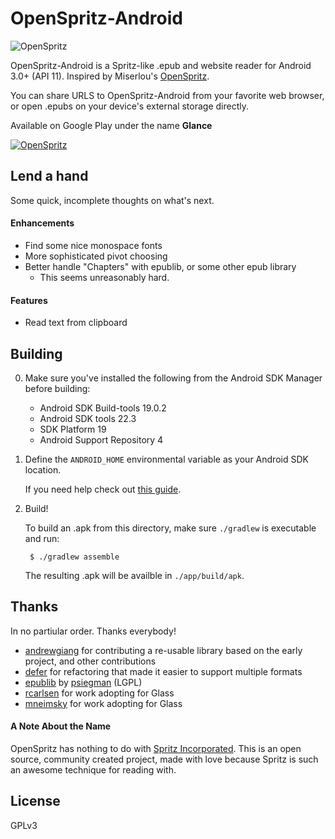 # OpenSpritz-Android

![OpenSpritz](http://i.imgur.com/3ACFJ5s.gif)

OpenSpritz-Android is a Spritz-like .epub and website reader for Android 3.0+ (API 11). Inspired by Miserlou's [OpenSpritz](https://github.com/Miserlou/OpenSpritz).

You can share URLS to OpenSpritz-Android from your favorite web browser, or open .epubs on your device's external storage directly.

Available on Google Play under the name **Glance**

[![OpenSpritz](https://developer.android.com/images/brand/en_generic_rgb_wo_45.png)](https://play.google.com/store/apps/details?id=pro.dbro.openspritz)

## Lend a hand

Some quick, incomplete thoughts on what's next.

#### Enhancements

+ Find some nice monospace fonts
+ More sophisticated pivot choosing
+ Better handle "Chapters" with epublib, or some other epub library
    + This seems unreasonably hard.

#### Features

+ Read text from clipboard

## Building

0. Make sure you've installed the following from the Android SDK Manager before building:
  	+ Android SDK Build-tools 19.0.2
	+ Android SDK tools 22.3
	+ SDK Platform 19
	+ Android Support Repository 4

1. Define the `ANDROID_HOME` environmental variable as your Android SDK location.

	If you need help check out [this guide](http://spring.io/guides/gs/android/).

3. Build!

  	To build an .apk from this directory, make sure `./gradlew` is executable and run:

    	$ ./gradlew assemble

	The resulting .apk will be availble in `./app/build/apk`.


## Thanks
In no partiular order. Thanks everybody!

+ [andrewgiang](https://github.com/andrewgiang) for contributing a re-usable library based on the early project, and other contributions
+ [defer](https://github.com/defer) for refactoring that made it easier to support multiple formats
+ [epublib](https://github.com/psiegman/epublib) by [psiegman](https://github.com/psiegman) (LGPL)
+ [rcarlsen](https://github.com/rcarlsen) for work adopting for Glass
+ [mneimsky](https://github.com/mneimsky) for work adopting for Glass

#### A Note About the Name

OpenSpritz has nothing to do with [Spritz Incorporated](http://www.spritzinc.com/). This is an open source, community created project, made with love because Spritz is such an awesome technique for reading with.

## License

GPLv3
